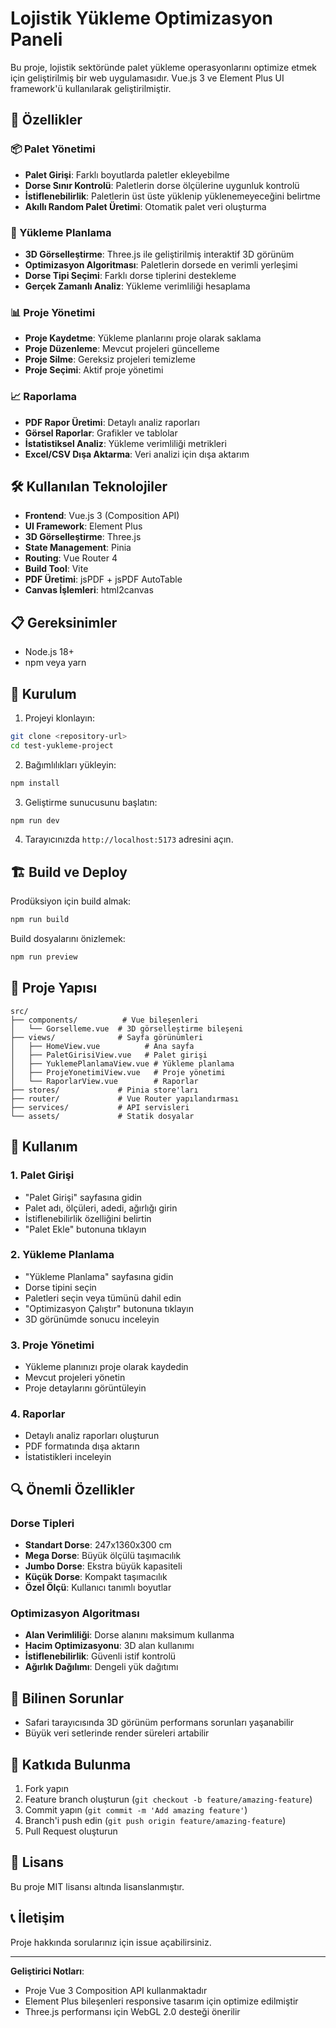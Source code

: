 # Lojistik Yükleme Optimizasyon Paneli

Bu proje, lojistik sektöründe palet yükleme operasyonlarını optimize etmek için geliştirilmiş bir web uygulamasıdır. Vue.js 3 ve Element Plus UI framework'ü kullanılarak geliştirilmiştir.

## 🚀 Özellikler

### 📦 Palet Yönetimi

- **Palet Girişi**: Farklı boyutlarda paletler ekleyebilme
- **Dorse Sınır Kontrolü**: Paletlerin dorse ölçülerine uygunluk kontrolü
- **İstiflenebilirlik**: Paletlerin üst üste yüklenip yüklenemeyeceğini belirtme
- **Akıllı Random Palet Üretimi**: Otomatik palet veri oluşturma

### 🚛 Yükleme Planlama

- **3D Görselleştirme**: Three.js ile geliştirilmiş interaktif 3D görünüm
- **Optimizasyon Algoritması**: Paletlerin dorsede en verimli yerleşimi
- **Dorse Tipi Seçimi**: Farklı dorse tiplerini destekleme
- **Gerçek Zamanlı Analiz**: Yükleme verimliliği hesaplama

### 📊 Proje Yönetimi

- **Proje Kaydetme**: Yükleme planlarını proje olarak saklama
- **Proje Düzenleme**: Mevcut projeleri güncelleme
- **Proje Silme**: Gereksiz projeleri temizleme
- **Proje Seçimi**: Aktif proje yönetimi

### 📈 Raporlama

- **PDF Rapor Üretimi**: Detaylı analiz raporları
- **Görsel Raporlar**: Grafikler ve tablolar
- **İstatistiksel Analiz**: Yükleme verimliliği metrikleri
- **Excel/CSV Dışa Aktarma**: Veri analizi için dışa aktarım

## 🛠️ Kullanılan Teknolojiler

- **Frontend**: Vue.js 3 (Composition API)
- **UI Framework**: Element Plus
- **3D Görselleştirme**: Three.js
- **State Management**: Pinia
- **Routing**: Vue Router 4
- **Build Tool**: Vite
- **PDF Üretimi**: jsPDF + jsPDF AutoTable
- **Canvas İşlemleri**: html2canvas

## 📋 Gereksinimler

- Node.js 18+
- npm veya yarn

## 🔧 Kurulum

1. Projeyi klonlayın:

```bash
git clone <repository-url>
cd test-yukleme-project
```

2. Bağımlılıkları yükleyin:

```bash
npm install
```

3. Geliştirme sunucusunu başlatın:

```bash
npm run dev
```

4. Tarayıcınızda `http://localhost:5173` adresini açın.

## 🏗️ Build ve Deploy

Prodüksiyon için build almak:

```bash
npm run build
```

Build dosyalarını önizlemek:

```bash
npm run preview
```

## 📁 Proje Yapısı

```
src/
├── components/          # Vue bileşenleri
│   └── Gorselleme.vue  # 3D görselleştirme bileşeni
├── views/              # Sayfa görünümleri
│   ├── HomeView.vue          # Ana sayfa
│   ├── PaletGirisiView.vue   # Palet girişi
│   ├── YuklemePlanlamaView.vue # Yükleme planlama
│   ├── ProjeYonetimiView.vue   # Proje yönetimi
│   └── RaporlarView.vue        # Raporlar
├── stores/             # Pinia store'ları
├── router/             # Vue Router yapılandırması
├── services/           # API servisleri
└── assets/             # Statik dosyalar
```

## 🎯 Kullanım

### 1. Palet Girişi

- "Palet Girişi" sayfasına gidin
- Palet adı, ölçüleri, adedi, ağırlığı girin
- İstiflenebilirlik özelliğini belirtin
- "Palet Ekle" butonuna tıklayın

### 2. Yükleme Planlama

- "Yükleme Planlama" sayfasına gidin
- Dorse tipini seçin
- Paletleri seçin veya tümünü dahil edin
- "Optimizasyon Çalıştır" butonuna tıklayın
- 3D görünümde sonucu inceleyin

### 3. Proje Yönetimi

- Yükleme planınızı proje olarak kaydedin
- Mevcut projeleri yönetin
- Proje detaylarını görüntüleyin

### 4. Raporlar

- Detaylı analiz raporları oluşturun
- PDF formatında dışa aktarın
- İstatistikleri inceleyin

## 🔍 Önemli Özellikler

### Dorse Tipleri

- **Standart Dorse**: 247x1360x300 cm
- **Mega Dorse**: Büyük ölçülü taşımacılık
- **Jumbo Dorse**: Ekstra büyük kapasiteli
- **Küçük Dorse**: Kompakt taşımacılık
- **Özel Ölçü**: Kullanıcı tanımlı boyutlar

### Optimizasyon Algoritması

- **Alan Verimliliği**: Dorse alanını maksimum kullanma
- **Hacim Optimizasyonu**: 3D alan kullanımı
- **İstiflenebilirlik**: Güvenli istif kontrolü
- **Ağırlık Dağılımı**: Dengeli yük dağıtımı

## 🐛 Bilinen Sorunlar

- Safari tarayıcısında 3D görünüm performans sorunları yaşanabilir
- Büyük veri setlerinde render süreleri artabilir

## 🤝 Katkıda Bulunma

1. Fork yapın
2. Feature branch oluşturun (`git checkout -b feature/amazing-feature`)
3. Commit yapın (`git commit -m 'Add amazing feature'`)
4. Branch'i push edin (`git push origin feature/amazing-feature`)
5. Pull Request oluşturun

## 📄 Lisans

Bu proje MIT lisansı altında lisanslanmıştır.

## 📞 İletişim

Proje hakkında sorularınız için issue açabilirsiniz.

---

**Geliştirici Notları**:

- Proje Vue 3 Composition API kullanmaktadır
- Element Plus bileşenleri responsive tasarım için optimize edilmiştir
- Three.js performansı için WebGL 2.0 desteği önerilir
